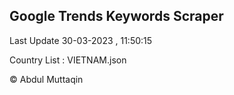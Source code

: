 

## Google Trends Keywords Scraper 
 
Last Update 30-03-2023 , 11:50:15

Country List :
VIETNAM.json



© Abdul Muttaqin 
